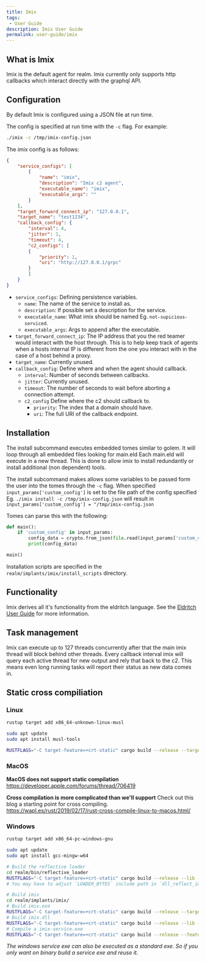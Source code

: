 ```yaml
---
title: Imix
tags:
 - User Guide
description: Imix User Guide
permalink: user-guide/imix
---
```

## What is Imix

Imix is the default agent for realm.
Imix currently only supports http callbacks which interact directly with the graphql API.

## Configuration

By default Imix is configured using a JSON file at run time.

The config is specified at run time with the `-c` flag.
For example:

```bash
./imix -c /tmp/imix-config.json
```

The imix config is as follows:

```json
{
    "service_configs": [
        {
            "name": "imix",
            "description": "Imix c2 agent",
            "executable_name": "imix",
            "executable_args": ""
        }
    ],
    "target_forward_connect_ip": "127.0.0.1",
    "target_name": "test1234",
    "callback_config": {
        "interval": 4,
        "jitter": 1,
        "timeout": 4,
        "c2_configs": [
        {
            "priority": 1,
            "uri": "http://127.0.0.1/grpc"
        }
        ]
    }
}
```

- `service_configs`: Defining persistence variables.
  - `name`: The name of the service to install as.
  - `description`: If possible set a description for the service.
  - `executable_name`: What imix should be named Eg. `not-supicious-serviced`.
  - `executable_args`: Args to append after the executable.
- `target_forward_connect_ip`: The IP address that you the red teamer would interact with the host through. This is to help keep track of agents when a hosts internal IP is different from the one you interact with in the case of a host behind a proxy.
- `target_name`: Currently unused.
- `callback_config`: Define where and when the agent should callback.
  - `interval`: Number of seconds between callbacks.
  - `jitter`: Currently unused.
  - `timeout`: The number of seconds to wait before aborting a connection attempt.
  - `c2_config` Define where the c2 should callback to.
    - `priority`: The index that a domain should have.
    - `uri`: The full URI of the callback endpoint.

## Installation

The install subcommand executes embedded tomes similar to golem.
It will loop through all embedded files looking for main.eld
Each main.eld will execute in a new thread. This is done to allow imix to install redundantly or install additional (non dependent) tools.

The install subcommand makes allows some variables to be passed form the user into the tomes through the `-c` flag.
When specified `input_params['custom_config']` is set to the file path of the config specified Eg.
`./imix install -c /tmp/imix-config.json` will result in `input_params['custom_config'] = "/tmp/imix-config.json`

Tomes can parse this with the following:

```python
def main():
    if 'custom_config' in input_params:
        config_data = crypto.from_json(file.read(input_params['custom_config']))
        print(config_data)

main()
```

Installation scripts are specified in the `realm/implants/imix/install_scripts` directory.

## Functionality

Imix derives all it's functionality from the eldritch language.
See the [Eldritch User Guide](/user-guide/eldritch) for more information.

## Task management

Imix can execute up to 127 threads concurrently after that the main imix thread will block behind other threads.
Every callback interval imix will query each active thread for new output and rely that back to the c2. This means even long running tasks will report their status as new data comes in.

## Static cross compiliation

### Linux

```bash
rustup target add x86_64-unknown-linux-musl

sudo apt update
sudo apt install musl-tools

RUSTFLAGS="-C target-feature=+crt-static" cargo build --release --target=x86_64-unknown-linux-musl
```

### MacOS

**MacOS does not support static compilation**
<https://developer.apple.com/forums/thread/706419>

**Cross compilation is more complicated than we'll support**
Check out this blog a starting point for cross compiling.
<https://wapl.es/rust/2019/02/17/rust-cross-compile-linux-to-macos.html/>

### Windows

```bash
rustup target add x86_64-pc-windows-gnu

sudo apt update
sudo apt install gcc-mingw-w64

# Build the reflective loader
cd realm/bin/reflective_loader
RUSTFLAGS="-C target-feature=+crt-static" cargo build --release --lib --target=x86_64-pc-windows-gnu
# You may have to adjust `LOADER_BYTES` include path in `dll_reflect_impl.rs` changing `x86_64-pc-windows-msvc` ---> `x86_64-pc-windows-gnu`

# Build imix
cd realm/implants/imix/
# Build imix.exe
RUSTFLAGS="-C target-feature=+crt-static" cargo build --release --target=x86_64-pc-windows-gnu
# Build imix.dll
RUSTFLAGS="-C target-feature=+crt-static" cargo build --release --lib --target=x86_64-pc-windows-gnu
# Compile a imix-service.exe
RUSTFLAGS="-C target-feature=+crt-static" cargo build --release --features win_service --target=x86_64-pc-windows-gnu
```

_The windows service exe can also be executed as a standard exe. So if you only want on binary build a service exe and reuse it._
